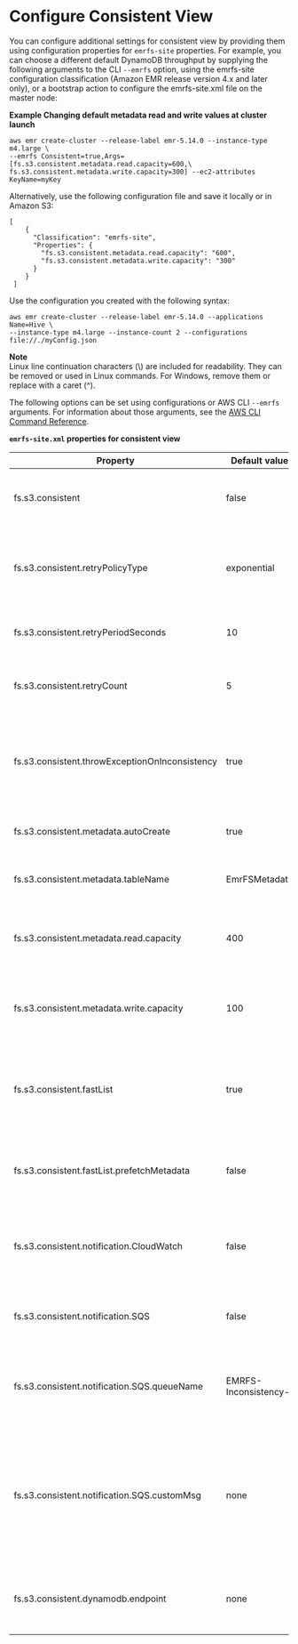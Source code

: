 # Configure Consistent View<a name="emrfs-configure-consistent-view"></a>

You can configure additional settings for consistent view by providing them using configuration properties for `emrfs-site` properties\. For example, you can choose a different default DynamoDB throughput by supplying the following arguments to the CLI `--emrfs` option, using the emrfs\-site configuration classification \(Amazon EMR release version 4\.x and later only\), or a bootstrap action to configure the emrfs\-site\.xml file on the master node:

**Example Changing default metadata read and write values at cluster launch**  

```
aws emr create-cluster --release-label emr-5.14.0 --instance-type m4.large \
--emrfs Consistent=true,Args=[fs.s3.consistent.metadata.read.capacity=600,\
fs.s3.consistent.metadata.write.capacity=300] --ec2-attributes KeyName=myKey
```

Alternatively, use the following configuration file and save it locally or in Amazon S3:

```
[
    {
      "Classification": "emrfs-site",
      "Properties": {
        "fs.s3.consistent.metadata.read.capacity": "600",
        "fs.s3.consistent.metadata.write.capacity": "300"
      }
    }
 ]
```

Use the configuration you created with the following syntax:

```
aws emr create-cluster --release-label emr-5.14.0 --applications Name=Hive \
--instance-type m4.large --instance-count 2 --configurations file://./myConfig.json
```

**Note**  
Linux line continuation characters \(\\\) are included for readability\. They can be removed or used in Linux commands\. For Windows, remove them or replace with a caret \(^\)\.

The following options can be set using configurations or AWS CLI `--emrfs` arguments\. For information about those arguments, see the [AWS CLI Command Reference](http://docs.aws.amazon.com/cli/latest/reference/)\.


**`emrfs-site.xml` properties for consistent view**  

| Property  | Default value | Description  | 
| --- | --- | --- | 
| fs\.s3\.consistent | false |  When set to **true**, this property configures EMRFS to use DynamoDB to provide consistency\.  | 
| fs\.s3\.consistent\.retryPolicyType | exponential | This property identifies the policy to use when retrying for consistency issues\. Options include: exponential, fixed, or none\. | 
| fs\.s3\.consistent\.retryPeriodSeconds | 10 | This property sets the length of time to wait between consistency retry attempts\. | 
| fs\.s3\.consistent\.retryCount | 5 | This property sets the maximum number of retries when inconsistency is detected\. | 
| fs\.s3\.consistent\.throwExceptionOnInconsistency | true | This property determines whether to throw or log a consistency exception\. When set to true, a ConsistencyException is thrown\. | 
| fs\.s3\.consistent\.metadata\.autoCreate | true | When set to true, this property enables automatic creation of metadata tables\. | 
| fs\.s3\.consistent\.metadata\.tableName | EmrFSMetadata | This property specifies the name of the metadata table in DynamoDB\. | 
| fs\.s3\.consistent\.metadata\.read\.capacity | 400 | This property specifies the DynamoDB read capacity to provision when the metadata table is created\. | 
| fs\.s3\.consistent\.metadata\.write\.capacity | 100 | This property specifies the DynamoDB write capacity to provision when the metadata table is created\. | 
| fs\.s3\.consistent\.fastList | true | When set to true, this property uses multiple threads to list a directory \(when necessary\)\. Consistency must be enabled in order to use this property\. | 
| fs\.s3\.consistent\.fastList\.prefetchMetadata | false | When set to true, this property enables metadata prefetching for directories containing more than 20,000 items\. | 
| fs\.s3\.consistent\.notification\.CloudWatch | false | When set to true, CloudWatch metrics are enabled for FileSystem API calls that fail due to Amazon S3 eventual consistency issues\. | 
| fs\.s3\.consistent\.notification\.SQS | false | When set to true, eventual consistency notifications are pushed to an Amazon SQS queue\. | 
| fs\.s3\.consistent\.notification\.SQS\.queueName | EMRFS\-Inconsistency\-<jobFlowId> | Changing this property allows you to specify your own SQS queue name for messages regarding Amazon S3 eventual consistency issues\. | 
| fs\.s3\.consistent\.notification\.SQS\.customMsg | none | This property allows you to specify custom information included in SQS messages regarding Amazon S3 eventual consistency issues\. If a value is not specified for this property, the corresponding field in the message is empty\.  | 
| fs\.s3\.consistent\.dynamodb\.endpoint | none | This property allows you to specify a custom DynamoDB endpoint for your consistent view metadata\. | 